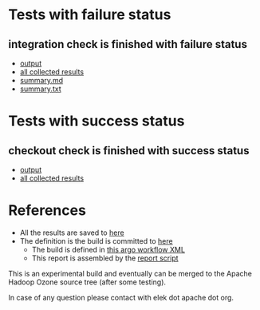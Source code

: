 # Tests with failure status

## integration check is finished with failure status

   * [output](https://raw.githubusercontent.com/elek/ozone-ci-03/master/pr/pr-hdds-2386-v5bbc/integration/output.log)
   * [all collected results](https://github.com/elek/ozone-ci-03/tree/master/pr/pr-hdds-2386-v5bbc/integration)
   * [summary.md](https://github.com/elek/ozone-ci-03/tree/master/pr/pr-hdds-2386-v5bbc/integration/summary.md)
   * [summary.txt](https://github.com/elek/ozone-ci-03/tree/master/pr/pr-hdds-2386-v5bbc/integration/summary.txt)



# Tests with success status

## checkout check is finished with success status

   * [output](https://raw.githubusercontent.com/elek/ozone-ci-03/master/pr/pr-hdds-2386-v5bbc/checkout/output.log)
   * [all collected results](https://github.com/elek/ozone-ci-03/tree/master/pr/pr-hdds-2386-v5bbc/checkout)




# References

 * All the results are saved to [here](https://github.com/elek/ozone-ci-03/tree/master/pr/pr-hdds-2386-v5bbc/)
 * The definition is the build is committed to [here](https://github.com/elek/argo-ozone)
    * The build is defined in [this argo workflow XML](https://github.com/elek/argo-ozone/blob/master/ozone-build.yaml)
    * This report is assembled by the [report script](https://github.com/elek/argo-ozone/blob/master/scripts/report.sh)

This is an experimental build and eventually can be merged to the Apache Hadoop Ozone source tree (after some testing).

In case of any question please contact with elek dot apache dot org.
